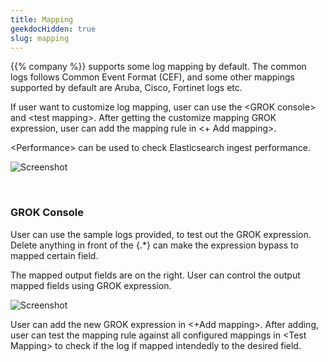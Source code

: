 ```yaml
---
title: Mapping
geekdocHidden: true
slug: mapping
---
```


{{% company %}} supports some log mapping by default. The common logs follows Common Event Format (CEF), and some other mappings supported by default are Aruba, Cisco, Fortinet logs etc. 

If user want to customize log mapping, user can use the \<GROK console> and \<test mapping>. After getting the customize mapping GROK expression, user can add the mapping rule in <+ Add mapping>. 


\<Performance> can be used to check Elasticsearch ingest performance.


![Screenshot](/cloud_vista/loganalytics/images/mapping.png)

&nbsp;

### GROK Console
User can use the sample logs provided, to test out the GROK expression. Delete anything in front of the {.*} can make the expression bypass to mapped certain field.

The mapped output fields are on the right. User can control the output mapped fields using GROK expression. 

![Screenshot](/cloud_vista/loganalytics/images/grok.png)

User can add the new GROK expression in <+Add mapping>. After adding, user can test the mapping rule against all configured mappings in \<Test Mapping> to check if the log if mapped intendedly to the desired field.

